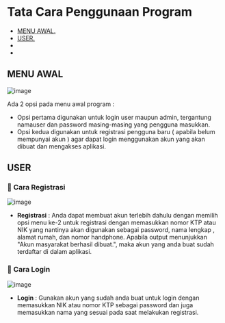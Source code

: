 # Tata Cara Penggunaan Program
- [ MENU AWAL. ](#awal)
- [ USER. ](#user)
-
-




<a name="awal"></a>
## MENU AWAL
![image](https://github.com/PA-KELOMPOK-11-ASD-X-DBMS/PA-B23-KELOMPOK11/assets/98721112/78b4cb2d-253f-49f4-8661-e3f0564cfeea)

  Ada 2 opsi pada menu awal program :
  - Opsi pertama digunakan untuk login user maupun admin, tergantung namauser dan password masing-masing yang pengguna masukkan.
  - Opsi kedua digunakan untuk registrasi pengguna baru ( apabila belum mempunyai akun ) agar dapat login menggunakan akun yang akan dibuat dan mengakses aplikasi.

<a name="awal"></a>
## USER
### 📌 Cara Registrasi

![image](https://github.com/PA-KELOMPOK-11-ASD-X-DBMS/PA-B23-KELOMPOK11/assets/98721112/2a90e463-822a-44af-a953-3a2f63a3987f)

- **Registrasi** : Anda dapat membuat akun terlebih dahulu dengan memilih opsi menu ke-2 untuk registrasi dengan memasukkan nomor KTP atau NIK yang nantinya akan digunakan sebagai password, nama lengkap , alamat rumah, dan nomor handphone. Apabila output menunjukkan "Akun masyarakat berhasil dibuat.", maka akun yang anda buat sudah terdaftar di dalam aplikasi.

### 📌 Cara Login 

![image](https://github.com/PA-KELOMPOK-11-ASD-X-DBMS/PA-B23-KELOMPOK11/assets/98721112/1c658221-6e59-4acf-8dd0-9c96eae00f54)

- **Login** : Gunakan akun yang sudah anda buat untuk login dengan memasukkan NIK atau nomor KTP sebagai password dan juga memasukkan nama yang sesuai pada saat melakukan registrasi.

